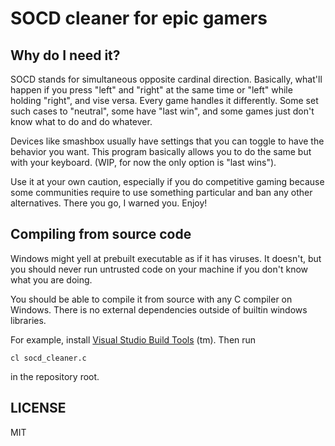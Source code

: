 # SOCD cleaner for epic gamers

## Why do I need it?

SOCD stands for simultaneous opposite cardinal direction. Basically, what'll
happen if you press "left" and "right" at the same time or "left" while holding "right", and vise versa.
Every game handles it differently. Some set such cases to "neutral", some have "last win", and
some games just don't know what to do and do whatever.

Devices like smashbox usually have settings that you can toggle to have the behavior you
want. This program basically allows you to do the same but with your keyboard.
(WIP, for now the only option is "last wins").

Use it at your own caution, especially if you do competitive gaming because
some communities require to use something particular and ban any other alternatives.
There you go, I warned you. Enjoy!

## Compiling from source code

Windows might yell at prebuilt executable as if it has viruses. It doesn't, but you should never
run untrusted code on your machine if you don't know what you are doing.

You should be able to compile it from source with any C compiler on Windows.
There is no external dependencies outside of builtin windows libraries.

For example, install [Visual Studio Build Tools](https://docs.microsoft.com/en-us/cpp/build/walkthrough-compile-a-c-program-on-the-command-line?view=vs-2019) (tm).
Then run
```
cl socd_cleaner.c
```
in the repository root.

## LICENSE
MIT

